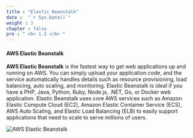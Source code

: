 ```yaml
---
title : "Elastic Beanstalk"
date :  "`r Sys.Date()`" 
weight : 3 
chapter : false
pre : " <b> 1.3 </b> "
---
```



#### AWS Elastic Beanstalk

**AWS Elastic Beanstalk** is the fastest way to get web applications up and running on AWS. You can simply upload your application code, and the service automatically handles details such as resource provisioning, load balancing, auto scaling, and monitoring. Elastic Beanstalk is ideal if you have a PHP, Java, Python, Ruby, Node.js, .NET, Go, or Docker web application. Elastic Beanstalk uses core AWS services such as Amazon Elastic Compute Cloud (EC2), Amazon Elastic Container Service (ECS), AWS Auto Scaling, and Elastic Load Balancing (ELB) to easily support applications that need to scale to serve millions of users.

![AWS Elastic Beanstalk](/images/1-Introduce/aws-elastic-beanstalk.png?featherlight=false&width=10pc)